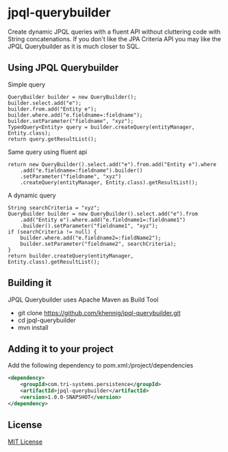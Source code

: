 # jpql-querybuilder

Create dynamic JPQL queries with a fluent API without cluttering code with
String concatenations. If you don't like the JPA Criteria API you may like
the JPQL Querybuilder as it is much closer to SQL. 

## Using JPQL Querybuilder
Simple query

    QueryBuilder builder = new QueryBuilder();
    builder.select.add("e");
    builder.from.add("Entity e");
    builder.where.add("e.fieldname=:fieldname");
    builder.setParameter("fieldname", "xyz");
    TypedQuery<Entity> query = builder.createQuery(entityManager, Entity.class);
    return query.getResultList();

Same query using fluent api

    return new QueryBuilder().select.add("e").from.add("Entity e").where
        .add("e.fieldname=:fieldname").builder()
        .setParameter("fieldname", "xyz")
        .createQuery(entityManager, Entity.class).getResultList();

A dynamic query

    String searchCriteria = "xyz";
    QueryBuilder builder = new QueryBuilder().select.add("e").from
        .add("Entity e").where.add("e.fieldname1=:fieldname1")
        .builder().setParameter("fieldname1", "xyz");
    if (searchCriteria != null) {
        builder.where.add("e.fieldname2=:fieldName2");
        builder.setParameter("fieldname2", searchCriteria);
    }
    return builder.createQuery(entityManager, Entity.class).getResultList();

## Building it
JPQL Querybuilder uses Apache Maven as Build Tool 

* git clone https://github.com/khennig/jpql-querybuilder.git
* cd jpql-querybuilder
* mvn install

## Adding it to your project
Add the following dependency to pom.xml:/project/dependencies

```xml
<dependency>
    <groupId>com.tri-systems.persistence</groupId>
    <artifactId>jpql-querybuilder</artifactId>
    <version>1.0.0-SNAPSHOT</version>
</dependency>
```

## License
[MIT License](http://www.opensource.org/licenses/mit-license.php)
